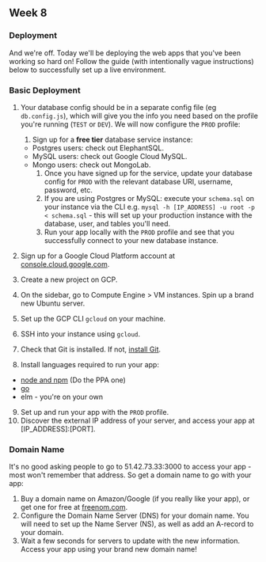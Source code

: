 ## Week 8

### Deployment

And we're off. Today we'll be deploying the web apps that you've been working so hard on! Follow the guide \(with intentionally vague instructions\) below to successfully set up a live environment.

### Basic Deployment

1. Your database config should be in a separate config file \(eg `db.config.js`\), which will give you the info you need based on the profile you're running \(`TEST` or `DEV`\). We will now configure the `PROD` profile:  
    1. Sign up for a **free tier** database service instance:

   * Postgres users: check out ElephantSQL.
   * MySQL users: check out Google Cloud MySQL.
   * Mongo users: check out MongoLab.
     1. Once you have signed up for the service, update your database config for `PROD` with the relevant database URI, username, password, etc.
     2. If you are using Postgres or MySQL: execute your `schema.sql` on your instance via the CLI e.g. `mysql -h [IP_ADDRESS] -u root -p < schema.sql` - this will set up your production instance with the database, user, and tables you'll need.
     3. Run your app locally with the `PROD` profile and see that you successfully connect to your new database instance.

2. Sign up for a Google Cloud Platform account at [console.cloud.google.com](https://console.cloud.google.com).

3. Create a new project on GCP.
4. On the sidebar, go to Compute Engine &gt; VM instances. Spin up a brand new Ubuntu server.
5. Set up the GCP CLI `gcloud` on your machine.
6. SSH into your instance using `gcloud`.
7. Check that Git is installed. If not, [install Git](https://www.digitalocean.com/community/tutorials/how-to-install-git-on-ubuntu-14-04).
8. Install languages required to run your app:
  - [node and npm](https://www.digitalocean.com/community/tutorials/how-to-install-node-js-on-ubuntu-16-04) (Do the PPA one)
  - [go](https://medium.com/@patdhlk/how-to-install-go-1-8-on-ubuntu-16-04-710967aa53c9)
  - elm - you're on your own
9. Set up and run your app with the `PROD` profile.
10. Discover the external IP address of your server, and access your app at \[IP\_ADDRESS\]:\[PORT\].

### Domain Name

It's no good asking people to go to 51.42.73.33:3000 to access your app - most won't remember that address. So get a domain name to go with your app:

1. Buy a domain name on Amazon/Google \(if you really like your app\), or get one for free at [freenom.com](https://freenom.com).
2. Configure the Domain Name Server \(DNS\) for your domain name. You will need to set up the Name Server \(NS\), as well as add an A-record to your domain.
3. Wait a few seconds for servers to update with the new information. Access your app using your brand new domain name!



